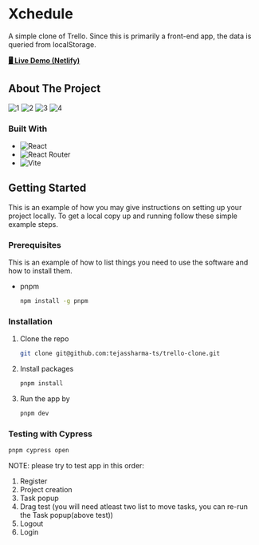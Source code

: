 # Xchedule

A simple clone of Trello. Since this is primarily a front-end app, the data is queried from localStorage.

[**🖥️ Live Demo (Netlify)**](https://trackier-errand.netlify.app/)

<!-- ABOUT THE PROJECT -->
## About The Project

![1](https://github.com/tejassharma-ts/trello-clone/blob/main/public/showcase/1.png)
![2](https://github.com/tejassharma-ts/trello-clone/blob/main/public/showcase/2.png)
![3](https://github.com/tejassharma-ts/trello-clone/blob/main/public/showcase/3.png)
![4](https://github.com/tejassharma-ts/trello-clone/blob/main/public/showcase/4.png)

### Built With

* ![React](https://img.shields.io/badge/react-%2320232a.svg?style=for-the-badge&logo=react&logoColor=%2361DAFB)
* ![React Router](https://img.shields.io/badge/React_Router-CA4245?style=for-the-badge&logo=react-router&logoColor=white)
* ![Vite](https://img.shields.io/badge/vite-%23646CFF.svg?style=for-the-badge&logo=vite&logoColor=white)

<!-- GETTING STARTED -->
## Getting Started

This is an example of how you may give instructions on setting up your project locally.
To get a local copy up and running follow these simple example steps.

### Prerequisites

This is an example of how to list things you need to use the software and how to install them.
* pnpm
  ```sh
  npm install -g pnpm
  ```

### Installation

1. Clone the repo
   ```sh
   git clone git@github.com:tejassharma-ts/trello-clone.git
   ```
2. Install packages
   ```sh
   pnpm install
   ```
 3. Run the app by
    ```sh
    pnpm dev
    ```
    
### Testing with Cypress
  ```sh
  pnpm cypress open
  ```
  NOTE: please try to test app in this order:
  1. Register
  2. Project creation
  3. Task popup
  4. Drag test (you will need atleast two list to move tasks, you can re-run the Task popup(above test))
  5. Logout
  6. Login
